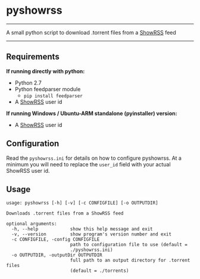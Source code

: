 # pyshowrss #

----------

A small python script to download .torrent files from a [ShowRSS](https://new.showrss.info) feed

----------

## Requirements ##

**If running directly with python:**

- Python 2.7
- Python feedparser module
	- `pip install feedparser`
- A [ShowRSS](https://new.showrss.info) user id

**If running Windows / Ubuntu-ARM standalone (pyinstaller) version:**

- A [ShowRSS](https://new.showrss.info) user id

## Configuration ##

Read the `pyshowrss.ini` for details on how to configure pyshowrss. At a minimum you will need to replace the `user_id` field with your actual ShowRSS user id.

## Usage ##

	usage: pyshowrss [-h] [-v] [-c CONFIGFILE] [-o OUTPUTDIR]
	
	Downloads .torrent files from a ShowRSS feed
	
	optional arguments:
	  -h, --help            show this help message and exit
	  -v, --version         show program's version number and exit
	  -c CONFIGFILE, -config CONFIGFILE
	                        path to configuration file to use (default =
	                        ./pyshowrss.ini)
	  -o OUTPUTDIR, -outputDir OUTPUTDIR
	                        full path to an output directory for .torrent files
	                        (default = ./torrents)

